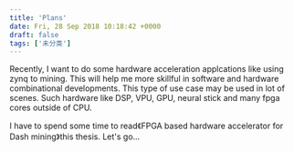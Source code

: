 ```yaml
---
title: 'Plans'
date: Fri, 28 Sep 2018 10:18:42 +0000
draft: false
tags: ['未分类']
---
```


Recently, I want to do some hardware acceleration applcations like using zynq to mining. This will help me more skillful in software and hardware combinational developments. This type of use case may be used in lot of scenes. Such hardware like DSP, VPU, GPU, neural stick and many fpga cores outside of CPU.

I have to spend some time to read《FPGA based hardware accelerator for Dash mining》this thesis. Let's go...